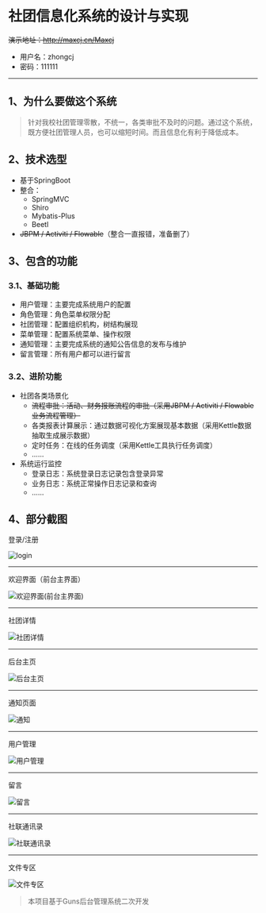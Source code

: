 

# 社团信息化系统的设计与实现

~~演示地址：http://maxcj.cn/Maxcj~~

+ 用户名：zhongcj
+ 密码：111111

---
## 1、为什么要做这个系统

> 针对我校社团管理零散，不统一，各类审批不及时的问题。通过这个系统，既方便社团管理人员，也可以缩短时间。而且信息化有利于降低成本。



## 2、技术选型

- 基于SpringBoot
- 整合：
  - SpringMVC
  - Shiro
  - Mybatis-Plus
  - Beetl
- ~~JBPM / Activiti / Flowable~~（整合一直报错，准备删了）



## 3、包含的功能

### 3.1、基础功能

- 用户管理：主要完成系统用户的配置
- 角色管理：角色菜单权限分配
- 社团管理：配置组织机构，树结构展现
- 菜单管理：配置系统菜单、操作权限
- 通知管理：主要完成系统的通知公告信息的发布与维护
- 留言管理：所有用户都可以进行留言


### 3.2、进阶功能

- 社团各类场景化
  - ~~流程审批：活动、财务报账流程的审批（采用JBPM / Activiti / Flowable业务流程管理）~~
  - 各类报表计算展示：通过数据可视化方案展现基本数据（采用Kettle数据抽取生成展示数据）
  - 定时任务：在线的任务调度（采用Kettle工具执行任务调度）
  - ……
- 系统运行监控
  - 登录日志：系统登录日志记录包含登录异常
  - 业务日志：系统正常操作日志记录和查询
  - ……

## 4、部分截图

登录/注册

![login](./screenshots/login.png)

---

欢迎界面（前台主界面）

![欢迎界面(前台主界面)](./screenshots/welcome.png)

---

社团详情

![社团详情](./screenshots/clubdetil.png)

---

后台主页

![后台主页](./screenshots/index.png)

---

通知页面

![通知](./screenshots/notice.png)

---

用户管理

![用户管理](./screenshots/users.png)

---

留言

![留言](./screenshots/message.png)

---

社联通讯录

![社联通讯录](./screenshots/contacts.png)

---

文件专区

![文件专区](./screenshots/file.png)

> 本项目基于Guns后台管理系统二次开发
